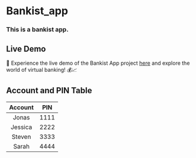 # Bankist_app
### This is a bankist app.
## Live Demo

🏦 Experience the live demo of the Bankist App project [here](https://0xkumarshivam.github.io/Bankist_app/) and explore the world of virtual banking! 💰📈

## Account and PIN Table

|   Account   |   PIN   |
|:-----------:|:-------:|
|   Jonas     |  1111   |
|   Jessica   |  2222   |
|   Steven    |  3333   |
|   Sarah     |  4444   |



